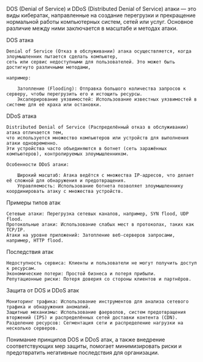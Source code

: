 DOS (Denial of Service) и DDoS (Distributed Denial of Service) атаки — это виды кибератак, 
направленные на создание перегрузки и прекращение нормальной работы компьютерных систем, сетей или услуг. 
Основное различие между ними заключается в масштабе и методах атаки.


DOS атака

    Denial of Service (Отказ в обслуживании) атака осуществляется, когда злоумышленник пытается сделать компьютер, 
    сеть или сервис недоступными для пользователей. Это может быть достигнуто различными методами, 
    
    например:
    
        Затопление (Flooding): Отправка большого количества запросов к серверу, чтобы перегрузить его и истощить ресурсы.
        Эксаперирование уязвимостей: Использование известных уязвимостей в системе для её краха или остановки.



DDoS атака
    
    Distributed Denial of Service (Распределённый отказ в обслуживании) атака отличается тем, 
    что используется множество компьютеров или устройств для выполнения атаки одновременно. 
    Эти устройства часто объединяются в ботнет (сеть заражённых компьютеров), контролируемых злоумышленником. 
    
    Особенности DDoS атаки:
    
        Широкий масштаб: Атака ведётся с множества IP-адресов, что делает её сложной для обнаружения и предотвращения.
        Управляемость: Использование ботнета позволяет злоумышленнику координировать атаку с множества устройств.


Примеры типов атак

    Сетевые атаки: Перегрузка сетевых каналов, например, SYN flood, UDP flood.
    Протокольные атаки: Использование слабых мест в протоколах, таких как TCP/IP.
    Атаки на уровне приложений: Затопление веб-серверов запросами, например, HTTP flood.


Последствия атак

    Недоступность сервиса: Клиенты и пользователи не могут получить доступ к ресурсам.
    Экономические потери: Простой бизнеса и потеря прибыли.
    Репутационные риски: Потеря доверия со стороны клиентов и партнёров.


Защита от DOS и DDoS атак

    Мониторинг трафика: Использование инструментов для анализа сетевого трафика и обнаружения аномалий.
    Защитные механизмы: Использование фаерволов, систем предотвращения вторжений (IPS) и распределённых сетей доставки контента (CDN).
    Разделение ресурсов: Сегментация сети и распределение нагрузки на несколько серверов.



Понимание принципов DOS и DDoS атак, а также внедрение соответствующих мер защиты, помогает минимизировать риски 
и предотвратить негативные последствия для организации.
